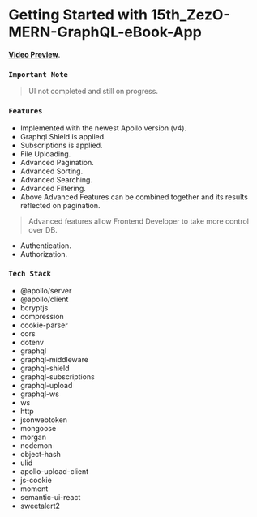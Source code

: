 # Getting Started with 15th_ZezO-MERN-GraphQL-eBook-App

**[Video Preview](https://youtu.be/Fqp8CyuqNkQ)**.

### `Important Note`

> UI not completed and still on progress.

### `Features`


* Implemented with the newest Apollo version (v4).
* Graphql Shield is applied.
* Subscriptions is applied.
* File Uploading.
* Advanced Pagination.
* Advanced Sorting.
* Advanced Searching.
* Advanced Filtering.
* Above Advanced Features can be combined together and its results reflected on pagination.
> Advanced features allow Frontend Developer to take more control over DB.
* Authentication.
* Authorization.

### `Tech Stack`

* @apollo/server
* @apollo/client
* bcryptjs
* compression
* cookie-parser
* cors
* dotenv
* graphql
* graphql-middleware
* graphql-shield
* graphql-subscriptions
* graphql-upload
* graphql-ws
* ws
* http
* jsonwebtoken
* mongoose
* morgan
* nodemon
* object-hash
* ulid
* apollo-upload-client
* js-cookie
* moment
* semantic-ui-react
* sweetalert2
